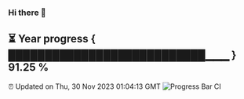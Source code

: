 ### Hi there 👋
⏳ Year progress { ███████████████████████████▁▁▁ } 91.25 %
---
⏰ Updated on Thu, 30 Nov 2023 01:04:13 GMT
![Progress Bar CI](https://github.com/liununu/liununu/workflows/Progress%20Bar%20CI/badge.svg)
